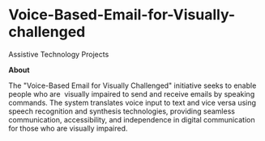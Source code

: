 # Voice-Based-Email-for-Visually-challenged
Assistive Technology Projects

**About** 

The "Voice-Based Email for Visually Challenged" initiative seeks to enable people who are  visually impaired to send and receive emails by speaking commands. The system translates voice input to text and vice versa using speech recognition and synthesis technologies, providing seamless communication, accessibility, and independence in digital communication for those who are visually impaired.
